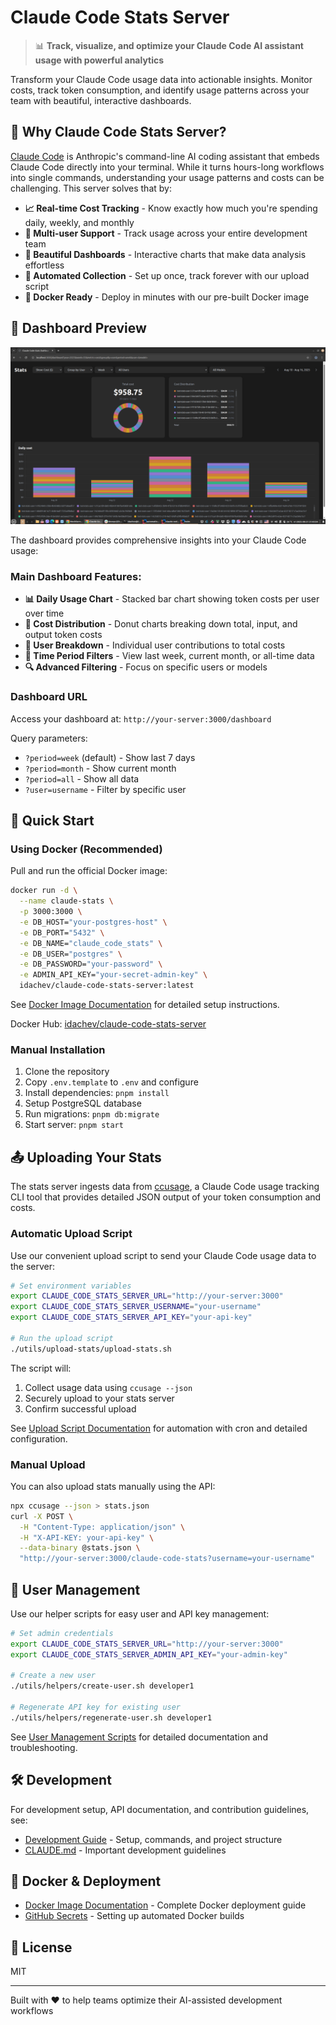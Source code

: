 # Claude Code Stats Server

> 📊 **Track, visualize, and optimize your Claude Code AI assistant usage with powerful analytics**

Transform your Claude Code usage data into actionable insights. 
Monitor costs, track token consumption, and identify usage patterns across your team with beautiful, 
interactive dashboards.

## 🎯 Why Claude Code Stats Server?

[Claude Code](https://www.anthropic.com/claude-code) is Anthropic's command-line AI coding assistant that embeds 
Claude Code directly into your terminal. While it turns hours-long workflows into single commands, 
understanding your usage patterns and costs can be challenging. This server solves that by:

- **📈 Real-time Cost Tracking** - Know exactly how much you're spending daily, weekly, and monthly
- **👥 Multi-user Support** - Track usage across your entire development team
- **🎨 Beautiful Dashboards** - Interactive charts that make data analysis effortless
- **🔄 Automated Collection** - Set up once, track forever with our upload script
- **🐳 Docker Ready** - Deploy in minutes with our pre-built Docker image

## 📸 Dashboard Preview

![Claude Code Stats Server Dashboard](docs/imgs/claude-code-stats-server-dashboard.png)

The dashboard provides comprehensive insights into your Claude Code usage:

### Main Dashboard Features:
- **📊 Daily Usage Chart** - Stacked bar chart showing token costs per user over time
- **🍩 Cost Distribution** - Donut charts breaking down total, input, and output token costs
- **👤 User Breakdown** - Individual user contributions to total costs
- **📅 Time Period Filters** - View last week, current month, or all-time data
- **🔍 Advanced Filtering** - Focus on specific users or models

### Dashboard URL
Access your dashboard at: `http://your-server:3000/dashboard`

Query parameters:
- `?period=week` (default) - Show last 7 days
- `?period=month` - Show current month
- `?period=all` - Show all data
- `?user=username` - Filter by specific user

## 🚀 Quick Start

### Using Docker (Recommended)

Pull and run the official Docker image:

```bash
docker run -d \
  --name claude-stats \
  -p 3000:3000 \
  -e DB_HOST="your-postgres-host" \
  -e DB_PORT="5432" \
  -e DB_NAME="claude_code_stats" \
  -e DB_USER="postgres" \
  -e DB_PASSWORD="your-password" \
  -e ADMIN_API_KEY="your-secret-admin-key" \
  idachev/claude-code-stats-server:latest
```

See [Docker Image Documentation](docs/docker-image.md) for detailed setup instructions.

Docker Hub: [idachev/claude-code-stats-server](https://hub.docker.com/r/idachev/claude-code-stats-server/tags)

### Manual Installation

1. Clone the repository
2. Copy `.env.template` to `.env` and configure
3. Install dependencies: `pnpm install`
4. Setup PostgreSQL database
5. Run migrations: `pnpm db:migrate`
6. Start server: `pnpm start`

## 📤 Uploading Your Stats

The stats server ingests data from [ccusage](https://github.com/ryoppippi/ccusage), a Claude Code usage tracking CLI tool 
that provides detailed JSON output of your token consumption and costs.

### Automatic Upload Script

Use our convenient upload script to send your Claude Code usage data to the server:

```bash
# Set environment variables
export CLAUDE_CODE_STATS_SERVER_URL="http://your-server:3000"
export CLAUDE_CODE_STATS_SERVER_USERNAME="your-username"
export CLAUDE_CODE_STATS_SERVER_API_KEY="your-api-key"

# Run the upload script
./utils/upload-stats/upload-stats.sh
```

The script will:
1. Collect usage data using `ccusage --json`
2. Securely upload to your stats server
3. Confirm successful upload

See [Upload Script Documentation](utils/upload-stats/README.md) for automation with cron and detailed configuration.

### Manual Upload

You can also upload stats manually using the API:

```bash
npx ccusage --json > stats.json
curl -X POST \
  -H "Content-Type: application/json" \
  -H "X-API-KEY: your-api-key" \
  --data-binary @stats.json \
  "http://your-server:3000/claude-code-stats?username=your-username"
```

## 🔑 User Management

Use our helper scripts for easy user and API key management:

```bash
# Set admin credentials
export CLAUDE_CODE_STATS_SERVER_URL="http://your-server:3000"
export CLAUDE_CODE_STATS_SERVER_ADMIN_API_KEY="your-admin-key"

# Create a new user
./utils/helpers/create-user.sh developer1

# Regenerate API key for existing user
./utils/helpers/regenerate-user.sh developer1
```

See [User Management Scripts](utils/helpers/README.md) for detailed documentation and troubleshooting.

## 🛠️ Development

For development setup, API documentation, and contribution guidelines, see:
- [Development Guide](docs/dev.md) - Setup, commands, and project structure
- [CLAUDE.md](CLAUDE.md) - Important development guidelines

## 🐳 Docker & Deployment

- [Docker Image Documentation](docs/docker-image.md) - Complete Docker deployment guide
- [GitHub Secrets](docs/github-secrets.md) - Setting up automated Docker builds

## 📝 License

MIT

---

Built with ❤️ to help teams optimize their AI-assisted development workflows
